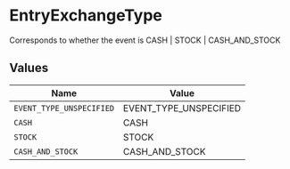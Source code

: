 # EntryExchangeType

Corresponds to whether the event is CASH | STOCK | CASH_AND_STOCK


## Values

| Name                     | Value                    |
| ------------------------ | ------------------------ |
| `EVENT_TYPE_UNSPECIFIED` | EVENT_TYPE_UNSPECIFIED   |
| `CASH`                   | CASH                     |
| `STOCK`                  | STOCK                    |
| `CASH_AND_STOCK`         | CASH_AND_STOCK           |